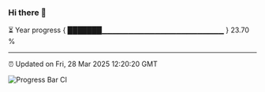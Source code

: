 ### Hi there 👋

⏳ Year progress { ███████▁▁▁▁▁▁▁▁▁▁▁▁▁▁▁▁▁▁▁▁▁▁▁ } 23.70 %

---

⏰ Updated on Fri, 28 Mar 2025 12:20:20 GMT

![Progress Bar CI](https://github.com/Shyam-Makwana/GitHub-Actions-Demo/workflows/Progress%20Bar%20CI/badge.svg)
